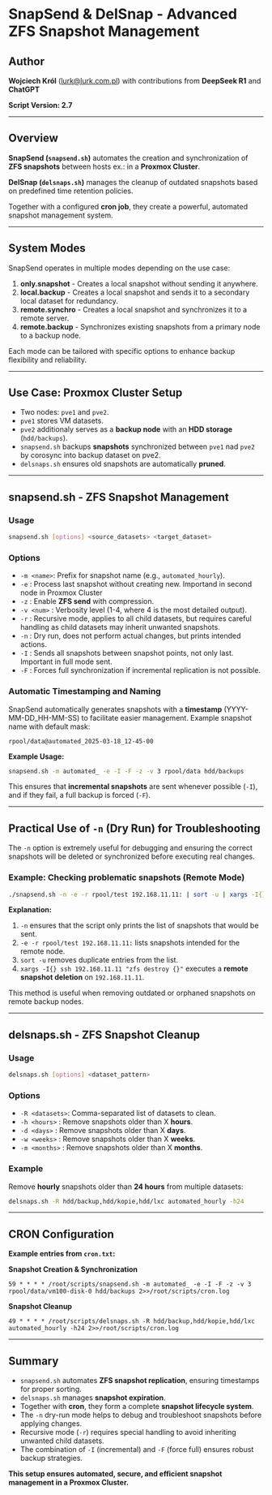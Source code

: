 # SnapSend & DelSnap - Advanced ZFS Snapshot Management
 
 ## Author
 **Wojciech Król** (lurk@lurk.com.pl) with contributions from **DeepSeek R1** and **ChatGPT**
 
 **Script Version: 2.7**
 
 ---
 
 ## Overview
 **SnapSend (`snapsend.sh`)** automates the creation and synchronization of **ZFS snapshots** between hosts ex.: in a **Proxmox Cluster**.
 
 **DelSnap (`delsnaps.sh`)** manages the cleanup of outdated snapshots based on predefined time retention policies.
 
 Together with a configured **cron job**, they create a powerful, automated snapshot management system.
 
 ---
 
 ## System Modes
 
 SnapSend operates in multiple modes depending on the use case:
 
 1. **only.snapshot** - Creates a local snapshot without sending it anywhere.
 2. **local.backup** - Creates a local snapshot and sends it to a secondary local dataset for redundancy.
 3. **remote.synchro** - Creates a local snapshot and synchronizes it to a remote server.
 4. **remote.backup** - Synchronizes existing snapshots from a primary node to a backup node.
 
 Each mode can be tailored with specific options to enhance backup flexibility and reliability.
 
 ---
 
 ## Use Case: Proxmox Cluster Setup
 
 - Two nodes: `pve1` and `pve2`.
 - `pve1` stores VM datasets.
 - `pve2` additionaly serves as a **backup node** with an **HDD storage** (`hdd/backups`).
 - `snapsend.sh` backups **snapshots** synchronized between `pve1` nad `pve2` by corosync into backup dataset on pve2.
 - `delsnaps.sh` ensures old snapshots are automatically **pruned**.
 
 ---
 
 ## snapsend.sh - ZFS Snapshot Management
 
 ### Usage
 ```bash
 snapsend.sh [options] <source_datasets> <target_dataset>
 ```
 
 ### Options
 - `-m <name>`: Prefix for snapshot name (e.g., `automated_hourly`).
 - `-e`       : Process last snapshot without creating new. Importand in second node in Proxmox Cluster
 - `-z`       : Enable **ZFS send** with compression.
 - `-v <num>` : Verbosity level (1-4, where 4 is the most detailed output).
 - `-r`       : Recursive mode, applies to all child datasets, but requires careful handling as child datasets may inherit unwanted snapshots.
 - `-n`       : Dry run, does not perform actual changes, but prints intended actions.
 - `-I`       : Sends all snapshots between snapshot points, not only last. Important in full mode sent.
 - `-F`       : Forces full synchronization if incremental replication is not possible.
 
 ### Automatic Timestamping and Naming
 
 SnapSend automatically generates snapshots with a **timestamp** (YYYY-MM-DD_HH-MM-SS) to facilitate easier management.
 Example snapshot name with default mask:
 ```
 rpool/data@automated_2025-03-18_12-45-00
 ```
 
 **Example Usage:**
 ```bash
 snapsend.sh -m automated_ -e -I -F -z -v 3 rpool/data hdd/backups
 ```
 
 This ensures that **incremental snapshots** are sent whenever possible (`-I`), and if they fail, a full backup is forced (`-F`).
 
 ---
 
 ## Practical Use of `-n` (Dry Run) for Troubleshooting
 
 The `-n` option is extremely useful for debugging and ensuring the correct snapshots will be deleted or synchronized before executing real changes.
 
 ### Example: Checking problematic snapshots (Remote Mode)
 ```bash
 ./snapsend.sh -n -e -r rpool/test 192.168.11.11: | sort -u | xargs -I{} ssh 192.168.11.11 "zfs destroy {}"
 ```
 
 **Explanation:**
 1. `-n` ensures that the script only prints the list of snapshots that would be sent.
 2. `-e -r rpool/test 192.168.11.11:` lists snapshots intended for the remote node.
 3. `sort -u` removes duplicate entries from the list.
 4. `xargs -I{} ssh 192.168.11.11 "zfs destroy {}"` executes a **remote snapshot deletion** on `192.168.11.11`.
 
 This method is useful when removing outdated or orphaned snapshots on remote backup nodes.
 
 ---
 
 ## delsnaps.sh - ZFS Snapshot Cleanup
 
 ### Usage
 ```bash
 delsnaps.sh [options] <dataset_pattern>
 ```
 
 ### Options
 - `-R <datasets>`: Comma-separated list of datasets to clean.
 - `-h <hours>`  : Remove snapshots older than X **hours**.
 - `-d <days>`   : Remove snapshots older than X **days**.
 - `-w <weeks>`  : Remove snapshots older than X **weeks**.
 - `-m <months>` : Remove snapshots older than X **months**.
 
 ### Example
 Remove **hourly** snapshots older than **24 hours** from multiple datasets:
 ```bash
 delsnaps.sh -R hdd/backup,hdd/kopie,hdd/lxc automated_hourly -h24
 ```
 
 ---
 
 ## CRON Configuration
 
 **Example entries from `cron.txt`:**
 
 **Snapshot Creation & Synchronization**
 ```cron
 59 * * * * /root/scripts/snapsend.sh -m automated_ -e -I -F -z -v 3 rpool/data/vm100-disk-0 hdd/backups 2>>/root/scripts/cron.log
 ```
 
 **Snapshot Cleanup**
 ```cron
 49 * * * * /root/scripts/delsnaps.sh -R hdd/backup,hdd/kopie,hdd/lxc automated_hourly -h24 2>>/root/scripts/cron.log
 ```
 
 ---
 
 ## Summary
 - `snapsend.sh` automates **ZFS snapshot replication**, ensuring timestamps for proper sorting.
 - `delsnaps.sh` manages **snapshot expiration**.
 - Together with **cron**, they form a complete **snapshot lifecycle system**.
 - The `-n` dry-run mode helps to debug and troubleshoot snapshots before applying changes.
 - Recursive mode (`-r`) requires special handling to avoid inheriting unwanted child datasets.
 - The combination of `-I` (incremental) and `-F` (force full) ensures robust backup strategies.
 
 **This setup ensures automated, secure, and efficient snapshot management in a Proxmox Cluster.**
